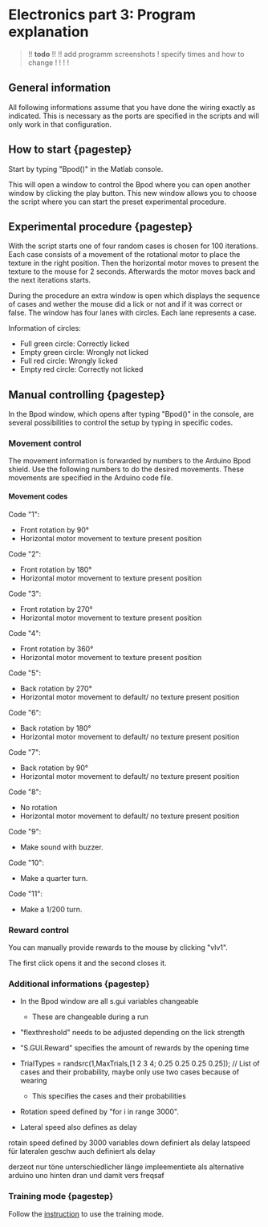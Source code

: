 # Electronics part 3: Program explanation



>!! **todo** 
>!!
>!! add programm screenshots
>! specify times and how to change
>!
>!
>!
>!


## General information

All following informations assume that you have done the wiring exactly as indicated. This is necessary as the ports are specified in the scripts and will only work in that configuration.  

## How to start {pagestep}

Start by typing "Bpod()" in the Matlab console.

This will open a window to control the Bpod where you can open another window by clicking the play button.
This new window allows you to choose the script where you can start the preset experimental procedure.

## Experimental procedure {pagestep}

With the script starts one of four random cases is chosen for 100 iterations. Each case consists of a movement of the rotational motor to place the texture in the right position. Then the horizontal motor moves to present the texture to the mouse for 2 seconds. Afterwards the motor moves back and the next iterations starts.

During the procedure an extra window is open which displays the sequence of cases and wether the mouse did a lick or not and if it was correct or false. The window has four lanes with circles. Each lane represents a case.

Information of circles:

- Full green circle: Correctly licked
- Empty green circle: Wrongly not licked
- Full red circle: Wrongly licked
- Empty red circle: Correctly not licked


## Manual controlling {pagestep}

In the Bpod window, which opens after typing "Bpod()" in the console, are several possibilities to control the setup by typing in specific codes.

### Movement control

The movement information is forwarded by numbers to the Arduino Bpod shield. Use the following numbers to do the desired movements. These movements are specified in the Arduino code file.

#### Movement codes

Code "1":

- Front rotation by 90°
- Horizontal motor movement to texture present position

Code "2":

- Front rotation by 180°
- Horizontal motor movement to texture present position

Code "3":

- Front rotation by 270°
- Horizontal motor movement to texture present position

Code "4":

- Front rotation by 360°
- Horizontal motor movement to texture present position

Code "5": 

- Back rotation by 270°
- Horizontal motor movement to default/ no texture present position

Code "6": 

- Back rotation by 180°
- Horizontal motor movement to default/ no texture present position

Code "7": 

- Back rotation by 90°
- Horizontal motor movement to default/ no texture present position

Code "8": 

- No rotation
- Horizontal motor movement to default/ no texture present position

Code "9":

- Make sound with buzzer.

Code "10":

- Make a quarter turn.

Code "11":

- Make a 1/200 turn.





### Reward control

You can manually provide rewards to the mouse by clicking "vlv1". 

The first click opens it and the second closes it.



 



### Additional informations {pagestep}

- In the Bpod window are all s.gui variables changeable
    - These are changeable during a run

- "flexthreshold" needs to be adjusted depending on the lick strength

- "S.GUI.Reward" specifies the amount of rewards by the opening time

- TrialTypes = randsrc(1,MaxTrials,[1 2 3 4; 0.25 0.25 0.25 0.25]); // List of cases and their probability, maybe only use two cases because of  wearing
    - This specifies the cases and their probabilities 

- Rotation speed defined by "for i in range 3000". 
- Lateral speed also defines as delay




rotain speed defined by 3000 variables down definiert als delay
latspeed für lateralen geschw auch definiert als delay


derzeot nur töne unterschiedlicher länge impleementiete
als alternative arduino uno hinten dran und damit vers freqsaf



### Training mode {pagestep}

Follow the [instruction](training.md) to use the training mode.



